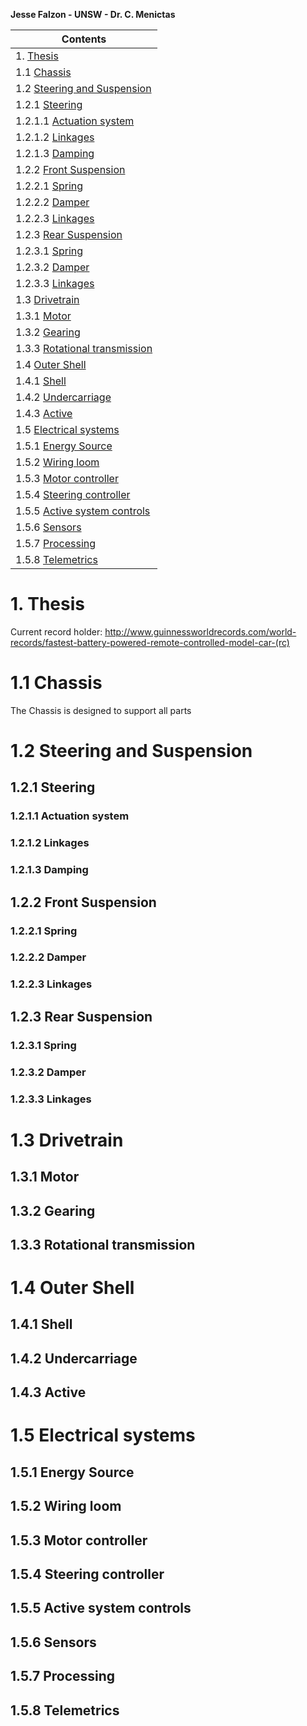 **Jesse Falzon - UNSW - Dr. C. Menictas**

**Contents** |
-------|
1. [Thesis](readme.md#1-thesis) |
1.1 [Chassis](readme.md#11-chassis)|
1.2 [Steering and Suspension](readme.md#12-steering-and-suspension)|
1.2.1 [Steering](readme.md#121-steering)|
1.2.1.1 [Actuation system](readme.md#1211-actuation-system)|
1.2.1.2 [Linkages](readme.md#1212-linkages)|
1.2.1.3 [Damping](readme.md#1213-damping)|
1.2.2 [Front Suspension](readme.md#122-front-suspension)|
1.2.2.1 [Spring](readme.md#1221-spring)|
1.2.2.2 [Damper](readme.md#1222-damper)|
1.2.2.3 [Linkages](readme.md#1223-linkages)|
1.2.3 [Rear Suspension](readme.md#123-rear-suspension)|
1.2.3.1 [Spring](readme.md#1231-spring)|
1.2.3.2 [Damper](readme.md#1232-damper)|
1.2.3.3 [Linkages](readme.md#1233-linkages)|
1.3 [Drivetrain](readme.md#13-drivetrain)|
1.3.1 [Motor](readme.md#131-motor)|
1.3.2 [Gearing](readme.md#132-gearing)|
1.3.3 [Rotational transmission](readme.md#133-rotational-transmission)|
1.4 [Outer Shell](readme.md#14-outer-shell)|
1.4.1 [Shell](readme.md#141-shell)|
1.4.2 [Undercarriage](readme.md#142-undercarriage)|
1.4.3 [Active](readme.md#143-active)|
1.5 [Electrical systems](readme.md#15-electrical-systems)|
1.5.1 [Energy Source](readme.md#151-energy-source)|
1.5.2 [Wiring loom](readme.md#152-wiring-loom)|
1.5.3 [Motor controller](readme.md#153-motor-controller)|
1.5.4 [Steering controller](readme.md#154-steering-controller)|
1.5.5 [Active system controls](readme.md#155-active-system-controls)|
1.5.6 [Sensors](readme.md#156-sensors)|
1.5.7 [Processing](readme.md#157-processing)|
1.5.8 [Telemetrics](readme.md#158-telemetrics)|

# 1. Thesis

Current record holder: http://www.guinnessworldrecords.com/world-records/fastest-battery-powered-remote-controlled-model-car-(rc)

# 1.1 Chassis

  The Chassis is designed to support all parts 

# 1.2 Steering and Suspension
## 1.2.1 Steering
### 1.2.1.1 Actuation system
### 1.2.1.2 Linkages
### 1.2.1.3 Damping
## 1.2.2 Front Suspension
### 1.2.2.1 Spring
### 1.2.2.2 Damper
### 1.2.2.3 Linkages
## 1.2.3 Rear Suspension
### 1.2.3.1 Spring
### 1.2.3.2 Damper
### 1.2.3.3 Linkages
# 1.3 Drivetrain
##    1.3.1 Motor
##    1.3.2 Gearing
##    1.3.3 Rotational transmission
# 1.4 Outer Shell
##    1.4.1 Shell
##    1.4.2 Undercarriage
##    1.4.3 Active
# 1.5 Electrical systems
##    1.5.1 Energy Source
##    1.5.2 Wiring loom
##    1.5.3 Motor controller
##    1.5.4 Steering controller
##    1.5.5 Active system controls
##    1.5.6 Sensors
##    1.5.7 Processing
##    1.5.8 Telemetrics


